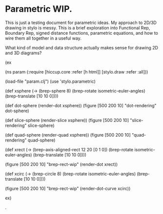 # Parametric WIP.

This is just a testing document for parametric ideas.
My approach to 2D/3D drawing in stylo is messy. This is a brief exploration into Functional Rep, Boundary Rep, signed distance functions, parametric equations, and how to wire them all together in a useful way.

What kind of model and data structure actually makes sense for drawing 2D and 3D diagrams?

(ex

(ns param
  (:require [hiccup.core :refer [h html]]
            [stylo.draw :refer :all]))

(load-file "param.clj")
(use 'stylo.parametric)

(def xsphere
  (-> (brep-sphere 8)
      (brep-rotate isometric-euler-angles)
      (brep-translate [10 10 0])))

(def dot-sphere (render-dot xsphere))
(figure [500 200 10] "dot-rendering" dot-sphere)

(def slice-sphere (render-slice xsphere))
(figure [500 200 10] "slice-rendering" slice-sphere)

(def quad-sphere (render-quad xsphere))
(figure [500 200 10] "quad-rendering" quad-sphere)

(def xrect
  (-> (brep-axis-aligned-rect 12 20 [0 1 0])
      (brep-rotate isometric-euler-angles)
      (brep-translate [10 10 0])))

(figure [500 200 10] "brep-rect-wip"
        (render-dot xrect))

(def xcirc
  (-> (brep-circle 8)
      (brep-rotate isometric-euler-angles)
      (brep-translate [10 10 0])))

(figure [500 200 10] "brep-rect-wip"
        (render-dot-curve xcirc))

ex)

.
